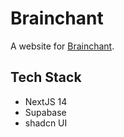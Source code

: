# Brainchant 
A website for [Brainchant](https://brainchant.in).
## Tech Stack
- NextJS 14
- Supabase
- shadcn UI
